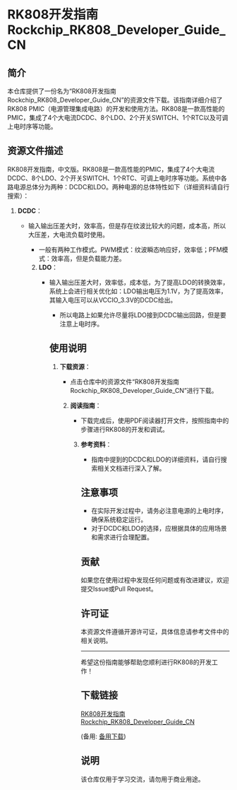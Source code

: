 # RK808开发指南 Rockchip_RK808_Developer_Guide_CN

## 简介

本仓库提供了一份名为“RK808开发指南 Rockchip_RK808_Developer_Guide_CN”的资源文件下载。该指南详细介绍了RK808 PMIC（电源管理集成电路）的开发和使用方法。RK808是一款高性能的PMIC，集成了4个大电流DCDC、8个LDO、2个开关SWITCH、1个RTC以及可调上电时序等功能。

## 资源文件描述

RK808开发指南，中文版。RK808是一款高性能的PMIC，集成了4个大电流DCDC、8个LDO、2个开关SWITCH、1个RTC、可调上电时序等功能。系统中各路电源总体分为两种：DCDC和LDO。两种电源的总体特性如下（详细资料请自行搜索）：

1. **DCDC**：
   - 输入输出压差大时，效率高，但是存在纹波比较大的问题，成本高，所以大压差，大电流负载时使用。
      - 一般有两种工作模式。PWM模式：纹波瞬态响应好，效率低；PFM模式：效率高，但是负载能力差。

      2. **LDO**：
         - 输入输出压差大时，效率低，成本低，为了提高LDO的转换效率，系统上会进行相关优化如：LDO输出电压为1.1V，为了提高效率，其输入电压可以从VCCIO_3.3V的DCDC给出。
            - 所以电路上如果允许尽量将LDO接到DCDC输出回路，但是要注意上电时序。

            ## 使用说明

            1. **下载资源**：
               - 点击仓库中的资源文件“RK808开发指南 Rockchip_RK808_Developer_Guide_CN”进行下载。

               2. **阅读指南**：
                  - 下载完成后，使用PDF阅读器打开文件，按照指南中的步骤进行RK808的开发和调试。

                  3. **参考资料**：
                     - 指南中提到的DCDC和LDO的详细资料，请自行搜索相关文档进行深入了解。

                     ## 注意事项

                     - 在实际开发过程中，请务必注意电源的上电时序，确保系统稳定运行。
                     - 对于DCDC和LDO的选择，应根据具体的应用场景和需求进行合理配置。

                     ## 贡献

                     如果您在使用过程中发现任何问题或有改进建议，欢迎提交Issue或Pull Request。

                     ## 许可证

                     本资源文件遵循开源许可证，具体信息请参考文件中的相关说明。

                     ---

                     希望这份指南能够帮助您顺利进行RK808的开发工作！

                     ## 下载链接
                     [RK808开发指南Rockchip_RK808_Developer_Guide_CN](https://pan.quark.cn/s/14851644d3a4) 

                     (备用: [备用下载](https://pan.baidu.com/s/1bUQndtMF0gNsjkzX6aXdhQ?pwd=1234))

                     ## 说明

                     该仓库仅用于学习交流，请勿用于商业用途。
